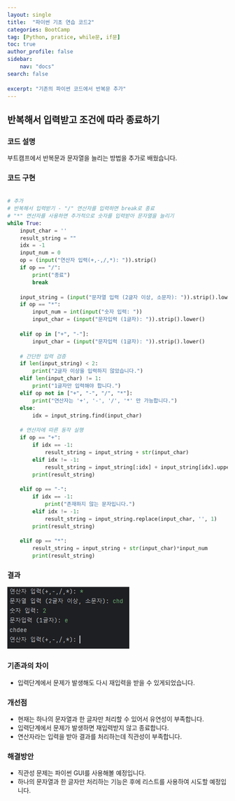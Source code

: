 ```yaml
---
layout: single
title:  "파이썬 기초 연습 코드2"
categories: BootCamp
tag: [Python, pratice, while문, if문]
toc: true
author_profile: false
sidebar: 
    nav: "docs"
search: false

excerpt: "기존의 파이썬 코드에서 반복문 추가"
---
```


## 반복해서 입력받고 조건에 따라 종료하기

### 코드 설명 
부트캠프에서 반복문과 문자열을 늘리는 방법을 추가로 배웠습니다.

### 코드 구현 
```python

# 추가
# 반복해서 입력받기 - "/" 연산자를 입력하면 break로 종료
# "*" 연산자를 사용하면 추가적으로 숫자를 입력받아 문자열을 늘리기
while True:
    input_char = ''
    result_string = ""
    idx = -1
    input_num = 0
    op = (input("연산자 입력(+,-,/,*): ")).strip()
    if op == "/":
        print("종료")
        break

    input_string = (input("문자열 입력 (2글자 이상, 소문자): ")).strip().lower()
    if op == "*":
        input_num = int(input("숫자 입력: "))
        input_char = (input("문자입력 (1글자): ")).strip().lower()

    elif op in ["+", "-"]:
        input_char = (input("문자입력 (1글자): ")).strip().lower()

    # 간단한 입력 검증
    if len(input_string) < 2:
        print("2글자 이상을 입력하지 않았습니다.")
    elif len(input_char) != 1:
        print("1글자만 입력해야 합니다.")
    elif op not in ["+", "-", "/", "*"]:
        print("연산자는 '+', '-', '/', '*' 만 가능합니다.")
    else:
        idx = input_string.find(input_char)

    # 연산자에 따른 동작 실행
    if op == "+":
        if idx == -1:
            result_string = input_string + str(input_char)
        elif idx != -1:
            result_string = input_string[:idx] + input_string[idx].upper() + input_string[idx + 1:]
        print(result_string)

    elif op == "-":
        if idx == -1:
            print("존재하지 않는 문자입니다.")
        elif idx != -1:
            result_string = input_string.replace(input_char, '', 1)
        print(result_string)

    elif op == "*":
        result_string = input_string + str(input_char)*input_num
        print(result_string)

```

### 결과 
![image](/img/python_pratice2_result.png)

### 기존과의 차이
- 입력단계에서 문제가 발생해도 다시 재입력을 받을 수 있게되었습니다.

### 개선점
- 현재는 하나의 문자열과 한 글자만 처리할 수 있어서 유연성이 부족합니다.
- 입력단계에서 문제가 발생하면 재입력받지 않고 종료합니다. 
- 연산자라는 입력을 받아 결과를 처리하는데 직관성이 부족합니다. 

### 해결방안 
- 직관성 문제는 파이썬 GUI를 사용해볼 예정입니다.
- 하나의 문자열과 한 글자만 처리하는 기능은 후에 리스트를 사용하여 시도할 예정입니다.